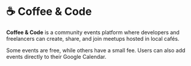 # ☕ Coffee & Code

**Coffee & Code** is a community events platform where developers and freelancers can create, share, and join meetups hosted in local cafés.

Some events are free, while others have a small fee. Users can also add events directly to their Google Calendar.

